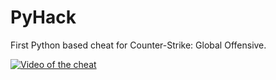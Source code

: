 # PyHack
First Python based cheat for Counter-Strike: Global Offensive.

[![Video of the cheat](http://i.imgur.com/YCKWnpS.png)](https://www.youtube.com/watch?v=b89mWi6bdtY)